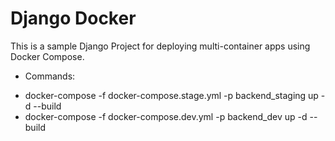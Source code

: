 
# Django Docker

This is a sample Django Project for deploying multi-container apps using Docker Compose.


* Commands:  
- docker-compose -f docker-compose.stage.yml -p backend_staging up -d --build
- docker-compose -f docker-compose.dev.yml -p backend_dev up -d --build
